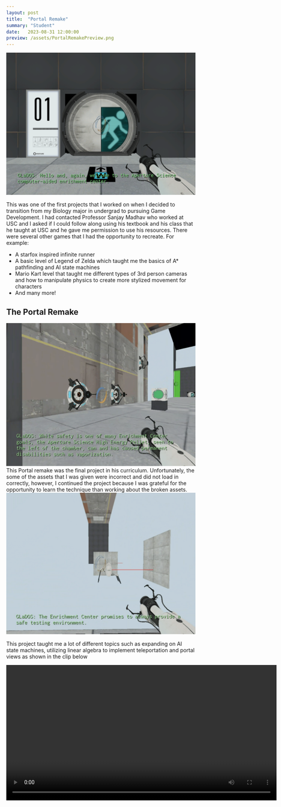 ```yaml
---
layout: post
title:  "Portal Remake"
summary: "Student"
date:   2023-08-31 12:00:00
preview: /assets/PortalRemakePreview.png
---
```


![Picture 1](/assets/PortalRemakePreview.png)

This was one of the first projects that I worked on when I decided to transition from my Biology major in undergrad to pursuing Game Development. I had contacted Professor Sanjay Madhav who worked at USC and I asked if I could follow along using his textbook and his class that he taught at USC and he gave me permission to use his resources. There were several other games that I had the opportunity to recreate. For example:
- A starfox inspired infinite runner
- A basic level of Legend of Zelda which taught me the basics of A* pathfinding and AI state machines
- Mario Kart level that taught me different types of 3rd person cameras and how to manipulate physics to create more stylized movement for characters
- And many more!


## The Portal Remake
![Picture 2](/assets/PuzzlePreview.png)
This Portal remake was the final project in his curriculum. Unfortunately, the some of the assets that I was given were incorrect and did not load in correctly, however, I continued the project because I was grateful for the opportunity to learn the technique than working about the broken assets.
![Picture 3](/assets/BrokenAssets.png)

This project taught me a lot of different topics such as expanding on AI state machines, utilizing linear algebra to implement teleportation and portal views as shown in the clip below

<video controls src='https://github.com/qin-andrew123/qin-andrew123.github.io/assets/71657626/7fe3da29-ec79-472b-850b-706b61ed67f9' width=720/>
<video controls>
    <source src="assets/PortalRemakeVideo.mov" type="video/quicktime">
</video>
Furthermore, I learned how to implement UI such as damage indicators and game over, as well as flavor text such as the subtitles from GLaDOS.

![Picture 4](/assets/DeadAndUI.png)

Overall, I believe that this was my first big step into learning game develompent!

